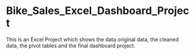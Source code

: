 # Bike_Sales_Excel_Dashboard_Project
This is an Excel Project which shows the data original data, the cleaned data, the pivot tables and the final dashboard project.
